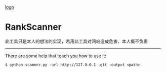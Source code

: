 [logo]()
# RankScanner
此工具只是本人的想法的实现，若用此工具对网站造成危害，本人概不负责

---
There are some help that teach you how to use it:

`$ python scanner.py -url http://127.0.0.1 -git -output <path>`


